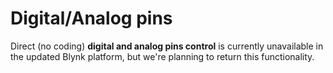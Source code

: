 # Digital/Analog pins

Direct \(no coding\) **digital and analog pins control** is currently unavailable in the updated Blynk platform, but we're planning to return this functionality.

